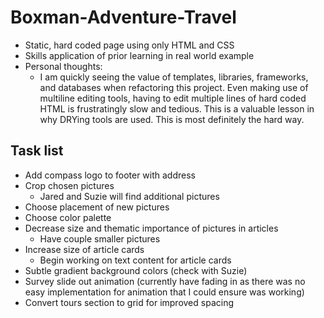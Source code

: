 # Boxman-Adventure-Travel
* Static, hard coded page using only HTML and CSS
* Skills application of prior learning in real world example
* Personal thoughts: 
    * I am quickly seeing the value of templates, libraries, frameworks, and databases when refactoring this project. Even making use of multiline editing tools, having to edit multiple lines of hard coded HTML is frustratingly slow and tedious. This is a valuable lesson in why DRYing tools are used. This is most definitely the hard way.

## Task list
* Add compass logo to footer with address
* Crop chosen pictures
    * Jared and Suzie will find additional pictures
* Choose placement of new pictures
* Choose color palette
* Decrease size and thematic importance of pictures in articles
    * Have couple smaller pictures
* Increase size of article cards
    * Begin working on text content for article cards
* Subtle gradient background colors (check with Suzie)
* Survey slide out animation (currently have fading in as there was no easy implementation for animation that I could ensure was working)
* Convert tours section to grid for improved spacing
